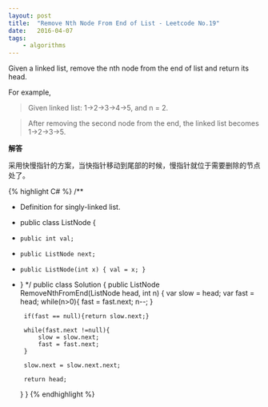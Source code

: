 ```yaml
---
layout: post
title:  "Remove Nth Node From End of List - Leetcode No.19"
date:   2016-04-07
tags: 
    - algorithms
---
```


Given a linked list, remove the nth node from the end of list and return its head.

For example,

> Given linked list: 1->2->3->4->5, and n = 2.

> After removing the second node from the end, the linked list becomes 1->2->3->5.

**解答**

采用快慢指针的方案，当快指针移动到尾部的时候，慢指针就位于需要删除的节点处了。

{% highlight C# %}
/**
 * Definition for singly-linked list.
 * public class ListNode {
 *     public int val;
 *     public ListNode next;
 *     public ListNode(int x) { val = x; }
 * }
 */
public class Solution {
    public ListNode RemoveNthFromEnd(ListNode head, int n) {
        var slow = head;
        var fast = head;
        while(n>0){
            fast = fast.next;
            n--;
        }
        
        if(fast == null){return slow.next;}

        while(fast.next !=null){
            slow = slow.next;
            fast = fast.next;
        }
        
        slow.next = slow.next.next;
        
        return head;
    }
}
{% endhighlight %}
